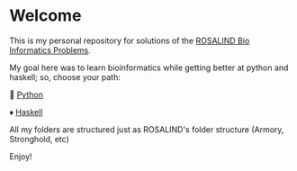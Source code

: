 # Welcome

This is my personal repository for solutions of the [ROSALIND Bio Informatics Problems](http://rosalind.info/problems/tree-view/).

My goal here was to learn bioinformatics while getting better at python and haskell; so, choose your path:

🐍 [Python](https://github.com/Dssdiego/bio-informatics-problems/tree/master/python)

♦️ [Haskell](https://github.com/Dssdiego/bio-informatics-problems/tree/master/haskell/)

All my folders are structured just as ROSALIND's folder structure (Armory, Stronghold, etc)

Enjoy!
